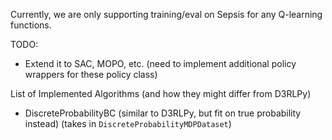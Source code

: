 Currently, we are only supporting training/eval on Sepsis for
any Q-learning functions.

TODO:
- Extend it to SAC, MOPO, etc. (need to implement additional policy wrappers for these policy class)

List of Implemented Algorithms (and how they might differ from D3RLPy)
- DiscreteProbabilityBC (similar to D3RLPy, but fit on true probability instead) (takes in `DiscreteProbabilityMDPDataset`)